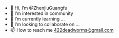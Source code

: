 - 👋 Hi, I’m @ZhenjiuGuangfu
- 👀 I’m interested in community
- 🌱 I’m currently learning ...
- 💞️ I’m looking to collaborate on ...
- 📫 How to reach me 422deadworms@gmail.com

<!---
ZhenjiuGuangfu/ZhenjiuGuangfu is a ✨ special ✨ repository because its `README.md` (this file) appears on your GitHub profile.
You can click the Preview link to take a look at your changes.
--->
